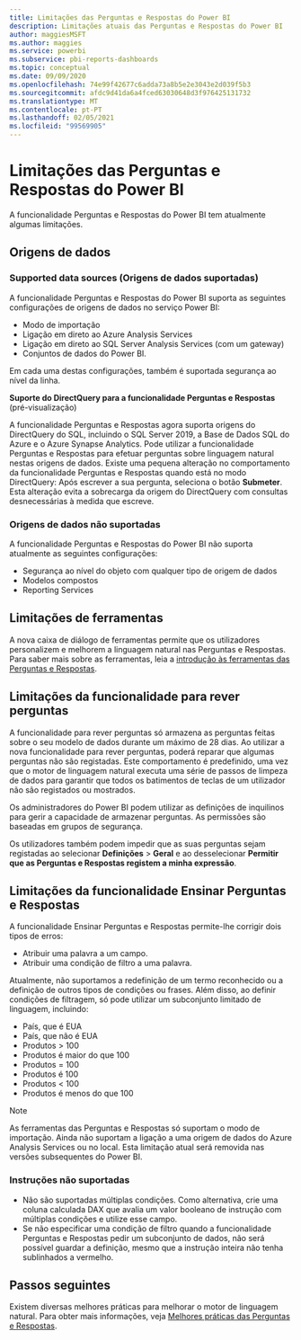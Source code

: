 ```yaml
---
title: Limitações das Perguntas e Respostas do Power BI
description: Limitações atuais das Perguntas e Respostas do Power BI
author: maggiesMSFT
ms.author: maggies
ms.service: powerbi
ms.subservice: pbi-reports-dashboards
ms.topic: conceptual
ms.date: 09/09/2020
ms.openlocfilehash: 74e99f42677c6adda73a8b5e2e3043e2d039f5b3
ms.sourcegitcommit: afdc9d41da6a4fced63030648d3f976425131732
ms.translationtype: MT
ms.contentlocale: pt-PT
ms.lasthandoff: 02/05/2021
ms.locfileid: "99569905"
---
```

# <a name="limitations-of-power-bi-qa"></a>Limitações das Perguntas e Respostas do Power BI

A funcionalidade Perguntas e Respostas do Power BI tem atualmente algumas limitações.

## <a name="data-sources"></a>Origens de dados

### <a name="supported-data-sources"></a>Supported data sources (Origens de dados suportadas)

A funcionalidade Perguntas e Respostas do Power BI suporta as seguintes configurações de origens de dados no serviço Power BI:

- Modo de importação
- Ligação em direto ao Azure Analysis Services
- Ligação em direto ao SQL Server Analysis Services (com um gateway)
- Conjuntos de dados do Power BI.

Em cada uma destas configurações, também é suportada segurança ao nível da linha.

**Suporte do DirectQuery para a funcionalidade Perguntas e Respostas** (pré-visualização)

A funcionalidade Perguntas e Respostas agora suporta origens do DirectQuery do SQL, incluindo o SQL Server 2019, a Base de Dados SQL do Azure e o Azure Synapse Analytics. Pode utilizar a funcionalidade Perguntas e Respostas para efetuar perguntas sobre linguagem natural nestas origens de dados. Existe uma pequena alteração no comportamento da funcionalidade Perguntas e Respostas quando está no modo DirectQuery: Após escrever a sua pergunta, seleciona o botão **Submeter**. Esta alteração evita a sobrecarga da origem do DirectQuery com consultas desnecessárias à medida que escreve.

### <a name="data-sources-not-supported"></a>Origens de dados não suportadas

A funcionalidade Perguntas e Respostas do Power BI não suporta atualmente as seguintes configurações:

- Segurança ao nível do objeto com qualquer tipo de origem de dados
- Modelos compostos
- Reporting Services 

## <a name="tooling-limitations"></a>Limitações de ferramentas

A nova caixa de diálogo de ferramentas permite que os utilizadores personalizem e melhorem a linguagem natural nas Perguntas e Respostas. Para saber mais sobre as ferramentas, leia a [introdução às ferramentas das Perguntas e Respostas](q-and-a-tooling-intro.md).

## <a name="review-question-limitations"></a>Limitações da funcionalidade para rever perguntas

A funcionalidade para rever perguntas só armazena as perguntas feitas sobre o seu modelo de dados durante um máximo de 28 dias. Ao utilizar a nova funcionalidade para rever perguntas, poderá reparar que algumas perguntas não são registadas. Este comportamento é predefinido, uma vez que o motor de linguagem natural executa uma série de passos de limpeza de dados para garantir que todos os batimentos de teclas de um utilizador não são registados ou mostrados.

Os administradores do Power BI podem utilizar as definições de inquilinos para gerir a capacidade de armazenar perguntas. As permissões são baseadas em grupos de segurança. 

Os utilizadores também podem impedir que as suas perguntas sejam registadas ao selecionar **Definições** > **Geral** e ao desselecionar **Permitir que as Perguntas e Respostas registem a minha expressão**. 

## <a name="teach-qa-limitations"></a>Limitações da funcionalidade Ensinar Perguntas e Respostas

A funcionalidade Ensinar Perguntas e Respostas permite-lhe corrigir dois tipos de erros:

- Atribuir uma palavra a um campo.
- Atribuir uma condição de filtro a uma palavra.

Atualmente, não suportamos a redefinição de um termo reconhecido ou a definição de outros tipos de condições ou frases. Além disso, ao definir condições de filtragem, só pode utilizar um subconjunto limitado de linguagem, incluindo:

- País, que é EUA
- País, que não é EUA
- Produtos > 100
- Produtos é maior do que 100
- Produtos = 100
- Produtos é 100
- Produtos < 100
- Produtos é menos do que 100

> [!NOTE]
> As ferramentas das Perguntas e Respostas só suportam o modo de importação. Ainda não suportam a ligação a uma origem de dados do Azure Analysis Services ou no local. Esta limitação atual será removida nas versões subsequentes do Power BI.

### <a name="statements-not-supported"></a>Instruções não suportadas

- Não são suportadas múltiplas condições. Como alternativa, crie uma coluna calculada DAX que avalia um valor booleano de instrução com múltiplas condições e utilize esse campo.
- Se não especificar uma condição de filtro quando a funcionalidade Perguntas e Respostas pedir um subconjunto de dados, não será possível guardar a definição, mesmo que a instrução inteira não tenha sublinhados a vermelho.

## <a name="next-steps"></a>Passos seguintes

Existem diversas melhores práticas para melhorar o motor de linguagem natural. Para obter mais informações, veja [Melhores práticas das Perguntas e Respostas](q-and-a-best-practices.md).
